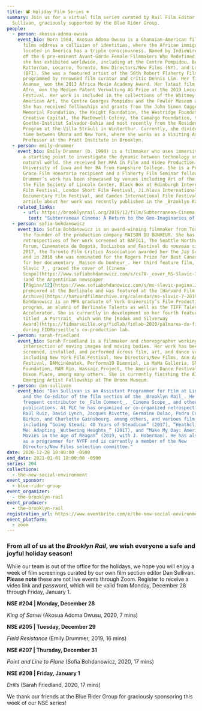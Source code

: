 ```yaml
---
title: 📽 Holiday Film Series ❄️
summary: Join us for a virtual film series curated by Rail Film Editor Dan
  Sullivan, graciously supported by the Blue Rider Group.
people:
  - person: akosua-adoma-owusu
    event_bio: Born 1984, Akosua Adoma Owusu is a Ghanaian-American filmmaker whose
      films address a collision of identities, where the African immigrant
      located in America has a triple consciousness. Named by IndieWire as one
      of the 6 pre-eminent Avant-Garde Female Filmmakers Who Redefined Cinema,
      she has exhibited worldwide, including at the Centre Pompidou, Berlinale,
      Rotterdam, Locarno, Toronto, New Directors/New Films (NY), and London
      (BFI). She was a featured artist of the 56th Robert Flaherty Film Seminar
      programmed by renowned film curator and critic Dennis Lim. Her film _Kwaku
      Ananse_ won the 2013 Africa Movie Academy Award. Her latest film _White
      Afro_ won the Medien Patent Verwaltung AG Prize at the 2019 Locarno Film
      Festival. Her work is included in the collections of the Whitney Museum of
      American Art, the Centre Georges Pompidou and the Fowler Museum at UCLA.
      She has received fellowships and grants from the John Simon Guggenheim
      Memorial Foundation, the Knight Foundation, the Westridge Foundation,
      Creative Capital, the MacDowell Colony, the Camargo Foundation, the
      Goethe-Institut Salvador-Bahia and most recently from the Residency
      Program at the Villa Sträuli in Winterthur. Currently, she divides her
      time between Ghana and New York, where she works as a Visiting Assistant
      Professor at the Pratt Institute in Brooklyn.
  - person: emily-drummer
    event_bio: Emily Drummer (b. 1990) is a filmmaker who uses immersive research as
      a starting point to investigate the dynamic between technology and the
      natural world. She received her MFA in Film and Video Production from the
      University of Iowa and her BA from Hampshire College. She is a Princess
      Grace Film Honoraria recipient and a Flaherty Film Seminar fellow.
      Drummer’s work has been showcased by venues including Art of the Real at
      the Film Society of Lincoln Center, Black Box at Edinburgh International
      Film Festival, London Short Film Festival, Ji.hlava International
      Documentary Film Festival, and Camden International Film Festival. An
      article about her work was recently published in the _Brooklyn Rail_.
    related_links:
      - url: https://brooklynrail.org/2019/12/film/Subterranean-Cinema-A-Return-to-the-Geo-Imaginaries-of-the-Hollow-Earth
        text: "Subterranean Cinema: A Return to the Geo-Imaginaries of the Hollow Earth"
  - person: sofia-bohdanowicz
    event_bio: Sofia Bohdanowicz is an award-winning filmmaker from Toronto, she is
      the founder of the production company MAISON DU BONHEUR. She has had
      retrospectives of her work screened at BAFICI, The Seattle Northwest Film
      Forum, Cinemateca de Bogotà, DocLisboa and Festival du nouveau cinéma. In
      2017, the Toronto Film Critics Association awarded her the Jay Scott Prize
      and in 2018 she was nominated for the Rogers Prize for Best Canadian Film
      for her documentary _Maison du bonheur_. Her third feature film, _MS
      Slavic 7_, graced the cover of [Cinema
      Scope](https://www.sofiabohdanowicz.com/s/cs78-_cover_MS-Slavic-7.pdf)
      (and the Argentinian newspaper
      [Página/12](https://www.sofiabohdanowicz.com/s/ms-slavic-pagina.JPG)),
      premiered at the Berlinale and was featured at the [Harvard Film
      Archive](https://harvardfilmarchive.org/calendar/ms-slavic-7-2019-09).
      Bohdanowicz is an MFA graduate of York University’s Film Production
      program, an alumni of Berlinale Talents as well as the TIFF Talent
      Accelerator. She is currently in development on her fourth feature film
      titled _A Portrait_ which won the [Kodak and Silverway
      Award](https://fidmarseille.org/fidlab/fidlab-2020/palmares-du-fidlab-2020/)
      during FIDMarseille’s co-production lab.
  - person: sarah-friedland
    event_bio: Sarah Friedland is a filmmaker and choreographer working at the
      intersection of moving images and moving bodies. Her work has been
      screened, installed, and performed across film, art, and dance venues
      including New York Film Festival, New Directors/New Films, Ann Arbor Film
      Festival, BAMcinématek, Performa19 Biennial, La MaMa Galleria, Sharjah Art
      Foundation, MAM Rio, Wassaic Project, the American Dance Festival and
      Dixon Place, among many others. She is currently finishing the AIM
      Emerging Artist Fellowship at The Bronx Museum.
  - person: dan-sullivan
    event_bio: "Dan Sullivan is an Assistant Programmer for Film at Lincoln Center
      and the Co-Editor of the film section of the _Brooklyn Rail_. He is a
      frequent contributor to _Film Comment_, _Cinema Scope_, and other
      publications. At FLC he has organized or co-organized retrospectives of
      Raúl Ruiz, David Lynch, Jacques Rivette, Germaine Dulac, Pedro Costa, Jane
      Birkin, and Charlotte Gainsbourg, among others, and various film series
      including “Going Steadi: 40 Years of Steadicam” (2017), “Heathcliff, It’s
      Me: Adapting _Wuthering Heights_” (2017), and “Make My Day: American
      Movies in the Age of Reagan” (2019, with J. Hoberman). He has also served
      as a programmer for NYFF and is currently a member of the New
      Directors/New Films selection committee."
date: 2020-12-28 10:00:00 -0500
end_date: 2021-01-01 18:00:00 -0500
series: 204
collections:
  - the-new-social-environment
event_sponsor:
  - blue-rider-group
event_organizer:
  - the-brooklyn-rail
event_producer:
  - the-brooklyn-rail
registration_url: https://www.eventbrite.com/e/the-new-social-environment-204-208-holiday-film-series-tickets-133876565411
event_platform:
  - zoom
---
```

### From all of us at the *Brooklyn Rail*, we wish everyone a safe and joyful holiday season!

While our team is out of the office for the holidays, we hope you will enjoy a week of film screenings curated by our own film section editor Dan Sullivan. **Please note** these are not live events through Zoom. Register to receive a video link and password, which will be valid from Monday, December 28 through Friday, January 1. 

**NSE #204 | Monday, December 28**

*King of Sanwi* (Akosua Adoma Owusu, 2020, 7 mins)

**NSE #205 | Tuesday, December 29**

*Field Resistance* (Emily Drummer, 2019, 16 mins)

**NSE #207 | Thursday, December 31**

*Point and Line to Plane* (Sofia Bohdanowicz, 2020, 17 mins)

**NSE #208 | Friday, January 1** 

*Drills* (Sarah Friedland, 2020, 17 mins)

We thank our friends at the Blue Rider Group for graciously sponsoring this week of our NSE series!
